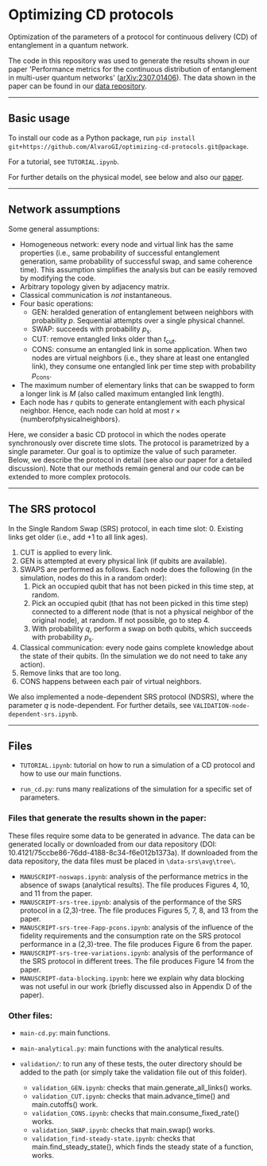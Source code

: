 # Optimizing CD protocols

Optimization of the parameters of a protocol for continuous delivery (CD) of entanglement in a quantum network.

The code in this repository was used to generate the results shown in our paper 'Performance metrics for the continuous distribution of entanglement in multi-user quantum networks' ([arXiv:2307.01406](https://arxiv.org/abs/2307.01406)). The data shown in the paper can be found in our [data repository](10.4121/75ccbe86-76dd-4188-8c34-f6e012b1373a.v1).

---
## Basic usage

To install our code as a Python package, run `pip install git+https://github.com/AlvaroGI/optimizing-cd-protocols.git@package`.

For a tutorial, see `TUTORIAL.ipynb`. 

For further details on the physical model, see below and also our [paper](https://arxiv.org/abs/2307.01406).

---
## Network assumptions

Some general assumptions:
 - Homogeneous network: every node and virtual link has the same properties (i.e., same probability of successful entanglement generation, same probability of successful swap, and same coherence time). This assumption simplifies the analysis but can be easily removed by modifying the code.
 - Arbitrary topology given by adjacency matrix.
 - Classical communication is *not* instantaneous.
 - Four basic operations:
	- GEN: heralded generation of entanglement between neighbors with probability $`p`$. Sequential attempts over a single physical channel.
	- SWAP: succeeds with probability $`p_\mathrm{s}`$.
	- CUT: remove entangled links older than $`t_\mathrm{cut}`$.
	- CONS: consume an entangled link in some application. When two nodes are virtual neighbors (i.e., they share at least one entangled link), they consume one entangled link per time step with probability $`p_\mathrm{cons}`$.
 - The maximum number of elementary links that can be swapped to form a longer link is $`M`$ (also called maximum entangled link length).
 - Each node has $`r`$ qubits to generate entanglement with each physical neighbor. Hence, each node can hold at most $`r \times \{\mathrm{number of physical neighbors}\}`$.

Here, we consider a basic CD protocol in which the nodes operate synchronously over discrete time slots. The protocol is parametrized by a single parameter. Our goal is to optimize the value of such parameter. Below, we describe the protocol in detail (see also our paper for a detailed discussion).
Note that our methods remain general and our code can be extended to more complex protocols.

---
## The SRS protocol

In the Single Random Swap (SRS) protocol, in each time slot:
 0. Existing links get older (i.e., add +1 to all link ages).
 1. CUT is applied to every link.
 2. GEN is attempted at every physical link (if qubits are available).
 3. SWAPS are performed as follows. Each node does the following (in the simulation, nodes do this in a random order):
 	1. Pick an occupied qubit that has not been picked in this time step, at random.
 	2. Pick an occupied qubit (that has not been picked in this time step) connected to a different node (that is not a physical neighbor of the original node), at random. If not possible, go to step 4.
 	3. With probability $`q`$, perform a swap on both qubits, which succeeds with probability $`p_\mathrm{s}`$.
 4. Classical communication: every node gains complete knowledge about the state of their qubits. (In the simulation we do not need to take any action).
 5. Remove links that are too long.
 6. CONS happens between each pair of virtual neighbors.

We also implemented a node-dependent SRS protocol (NDSRS), where the parameter $`q`$ is node-dependent. For further details, see `VALIDATION-node-dependent-srs.ipynb`.

---
## Files

 - `TUTORIAL.ipynb`: tutorial on how to run a simulation of a CD protocol and how to use our main functions.

 - `run_cd.py`: runs many realizations of the simulation for a specific set of parameters.

### Files that generate the results shown in the paper:
These files require some data to be generated in advance. The data can be generated locally or downloaded from our data repository (DOI: 10.4121/75ccbe86-76dd-4188-8c34-f6e012b1373a). If downloaded from the data repository, the data files must be placed in `\data-srs\avg\tree\`.

 - `MANUSCRIPT-noswaps.ipynb`: analysis of the performance metrics in the absence of swaps (analytical results). The file produces Figures 4, 10, and 11 from the paper.
 - `MANUSCRIPT-srs-tree.ipynb`: analysis of the performance of the SRS protocol in a (2,3)-tree. The file produces Figures 5, 7, 8, and 13 from the paper.
 - `MANUSCRIPT-srs-tree-Fapp-pcons.ipynb`: analysis of the influence of the fidelity requirements and the consumption rate on the SRS protocol performance in a (2,3)-tree. The file produces Figure 6 from the paper.
 - `MANUSCRIPT-srs-tree-variations.ipynb`: analysis of the performance of the SRS protocol in different trees. The file produces Figure 14 from the paper.
 - `MANUSCRIPT-data-blocking.ipynb`: here we explain why data blocking was not useful in our work (briefly discussed also in Appendix D of the paper).

### Other files:

 - `main-cd.py`: main functions.

 - `main-analytical.py`: main functions with the analytical results.

 - `validation/`: to run any of these tests, the outer directory should be added to the path (or simply take the validation file out of this folder).
   - `validation_GEN.ipynb`: checks that main.generate_all_links() works.
   - `validation_CUT.ipynb`: checks that main.advance_time() and main.cutoffs() work.
   - `validation_CONS.ipynb`: checks that main.consume_fixed_rate() works.
   - `validation_SWAP.ipynb`: checks that main.swap() works.
   - `validation_find-steady-state.ipynb`: checks that main.find_steady_state(), which finds the steady state of a function, works.









